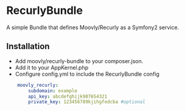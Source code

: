 RecurlyBundle
=============

A simple Bundle that defines Moovly/Recurly as a Symfony2 service.

Installation
------------

- Add moovly/recurly-bundle to your composer.json.
- Add it to your AppKernel.php
- Configure config.yml to include the RecurlyBundle config

```yaml
    moovly_recurly:
        subdomain: example
        api_key: abcdefghijk987654321
        private_key: 123456789kjihgfedcba #optional
```




